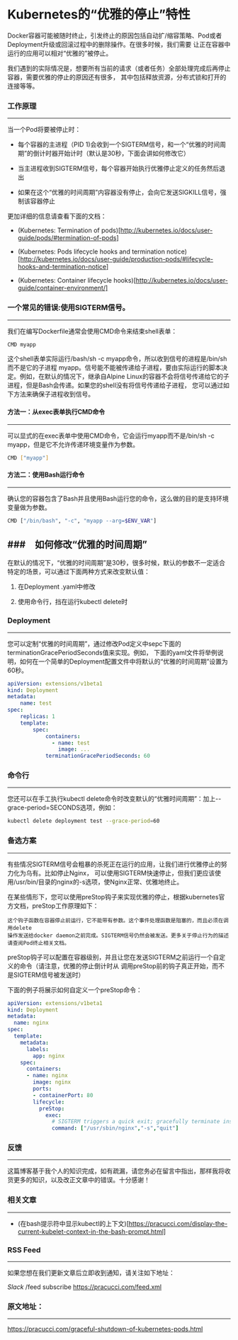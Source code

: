 Kubernetes的“优雅的停止”特性
=====================================================


Docker容器可能被随时终止，引发终止的原因包括自动扩/缩容策略、Pod或者Deployment升级或回滚过程中的删除操作。在很多时候，我们需要
让正在容器中运行的应用可以相对“优雅的”被停止。

我们遇到的实际情况是，想要所有当前的请求（或者任务）全部处理完成后再停止容器，需要优雅的停止的原因还有很多，
其中包括释放资源，分布式锁和打开的连接等等。


### 工作原理
------------------------------------------------------

当一个Pod将要被停止时：

* 每个容器的主进程（PID 1)会收到一个SIGTERM信号，和一个“优雅的时间周期”的倒计时器开始计时（默认是30秒，下面会讲如何修改它）

* 当主进程收到SIGTERM信号，每个容器开始执行优雅停止定义的任务然后退出

* 如果在这个“优雅的时间周期”内容器没有停止，会向它发送SIGKILL信号，强制该容器停止

更加详细的信息请查看下面的文档：

* (Kubernetes: Termination of pods)[http://kubernetes.io/docs/user-guide/pods/#termination-of-pods]

* (Kubernetes: Pods lifecycle hooks and termination notice)[http://kubernetes.io/docs/user-guide/production-pods/#lifecycle-hooks-and-termination-notice]

* (Kubernetes: Container lifecycle hooks)[http://kubernetes.io/docs/user-guide/container-environment/]

### 一个常见的错误:使用SIGTERM信号。
------------------------------------------------------

我们在编写Dockerfile通常会使用CMD命令来结束shell表单：

```bash
CMD myapp
```

这个shell表单实际运行/bash/sh -c myapp命令，所以收到信号的进程是/bin/sh而不是它的子进程
myapp。信号能不能被传递给子进程，要由实际运行的脚本决定。例如，在默认的情况下，继承自Alpine
Linux的容器不会将信号传递给它的子进程，但是Bash会传递。如果您的shell没有将信号传递给子进程，
您可以通过如下方法来确保子进程收到信号。

#### 方法一：从exec表单执行CMD命令
------------------------------------------------------

可以显式的在exec表单中使用CMD命令，它会运行myapp而不是/bin/sh -c myapp，但是它不允许传递环境变量作为参数。

```bash
CMD ["myapp"]
```

#### 方法二：使用Bash运行命令
------------------------------------------------------

确认您的容器包含了Bash并且使用Bash运行您的命令，这么做的目的是支持环境变量做为参数。

```bash
CMD ["/bin/bash", "-c", "myapp --arg=$ENV_VAR"]
```

###　如何修改“优雅的时间周期”
------------------------------------------------------

在默认的情况下，“优雅的时间周期”是30秒，很多时候，默认的参数不一定适合特定的场景，可以通过下面两种方式来改变默认值：　

1. 在Deployment .yaml中修改

2. 使用命令行，挡在运行kubectl delete时

### Deployment
------------------------------------------------------

您可以定制“优雅的时间周期”，通过修改Pod定义中sepc下面的terminationGracePeriodSeconds值来实现。例如，
下面的yaml文件将举例说明，如何在一个简单的Deployment配置文件中将默认的“优雅的时间周期”设置为60秒。

```yaml
apiVersion: extensions/v1beta1
kind: Deployment
metadata:
    name: test
spec:
    replicas: 1
    template:
        spec:
            containers:
              - name: test
                image: ...
            terminationGracePeriodSeconds: 60
``` 

### 命令行
------------------------------------------------------

您还可以在手工执行kubectl delete命令时改变默认的“优雅时间周期”：加上--grace-period=SECONDS选项，例如：

```bash
kubectl delete deployment test --grace-period=60
```

### 备选方案
------------------------------------------------------

有些情况SIGTERM信号会粗暴的杀死正在运行的应用，让我们进行优雅停止的努力化为乌有。比如停止Nginx，
可以使用SIGTERM快速停止，但我们更应该使用/usr/bin/目录的nginx的-s选项，使Nginx正常、优雅地终止。

在某些情形下，您可以使用preStop钩子来实现优雅的停止，根据kubernetes官方文档，preStop工作原理如下：

```
这个钩子函数在容器停止前运行，它不能带有参数。这个事件处理函数是阻塞的，而且必须在调用delete
操作发送给docker daemon之前完成。SIGTERM信号仍然会被发送。更多关于停止行为的描述请查阅Pod终止相关文档。
```

preStop钩子可以配置在容器级别，并且让您在发送SIGTERM之前运行一个自定义的命令（请注意，优雅的停止倒计时从
调用preStop前的钩子真正开始，而不是SIGTERM信号被发送时）

下面的例子将展示如何自定义一个preStop命令：

```yaml
apiVersion: extensions/v1beta1
kind: Deployment
metadata:
  name: nginx
spec:
  template:
    metadata:
      labels:
        app: nginx
    spec:
      containers:
      - name: nginx
        image: nginx
        ports:
        - containerPort: 80
        lifecycle:
          preStop:
            exec:
              # SIGTERM triggers a quick exit; gracefully terminate instead
              command: ["/usr/sbin/nginx","-s","quit"]
```


### 反馈
------------------------------------------------------

这篇博客基于我个人的知识完成，如有疏漏，请您务必在留言中指出，那样我将收货更多的知识，以及改正文章中的错误。十分感谢！


### 相关文章
------------------------------------------------------

* (在bash提示符中显示kubectl的上下文)[https://pracucci.com/display-the-current-kubelet-context-in-the-bash-prompt.html]

### RSS Feed
------------------------------------------------------

如果您想在我们更新文章后立即收到通知，请关注如下地址：

*Slack* /feed subscribe https://pracucci.com/feed.xml




### 原文地址：
------------------------------------------------------
https://pracucci.com/graceful-shutdown-of-kubernetes-pods.html
